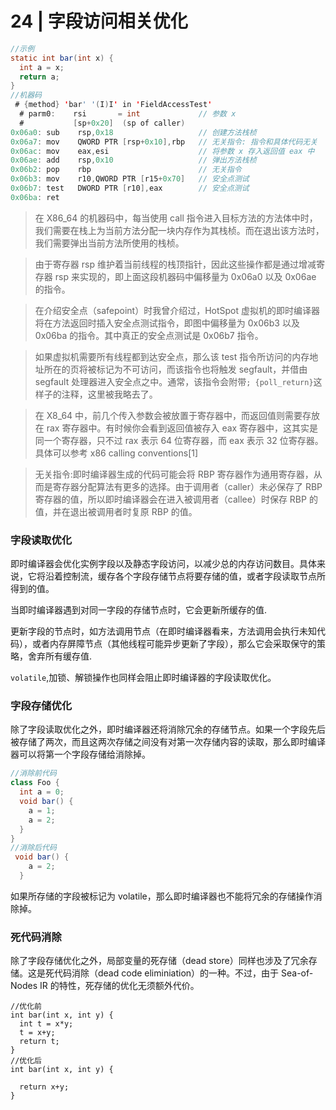 # 24 | 字段访问相关优化

```java
//示例
static int bar(int x) {
  int a = x;
  return a;
}
//机器码
 # {method} 'bar' '(I)I' in 'FieldAccessTest'
  # parm0:    rsi       = int             // 参数 x
  #           [sp+0x20]  (sp of caller)
0x06a0: sub    rsp,0x18                   // 创建方法栈桢
0x06a7: mov    QWORD PTR [rsp+0x10],rbp   // 无关指令: 指令和具体代码无关
0x06ac: mov    eax,esi                    // 将参数 x 存入返回值 eax 中
0x06ae: add    rsp,0x10                   // 弹出方法栈桢
0x06b2: pop    rbp                        // 无关指令
0x06b3: mov    r10,QWORD PTR [r15+0x70]   // 安全点测试
0x06b7: test   DWORD PTR [r10],eax        // 安全点测试
0x06ba: ret


```

> 在 X86_64 的机器码中，每当使用 call 指令进入目标方法的方法体中时，我们需要在栈上为当前方法分配一块内存作为其栈桢。而在退出该方法时，我们需要弹出当前方法所使用的栈桢。

> 由于寄存器 rsp 维护着当前线程的栈顶指针，因此这些操作都是通过增减寄存器 rsp 来实现的，即上面这段机器码中偏移量为 0x06a0 以及 0x06ae 的指令。

> 在介绍安全点（safepoint）时我曾介绍过，HotSpot 虚拟机的即时编译器将在方法返回时插入安全点测试指令，即图中偏移量为 0x06b3 以及 0x06ba 的指令。其中真正的安全点测试是 0x06b7 指令。

> 如果虚拟机需要所有线程都到达安全点，那么该 test 指令所访问的内存地址所在的页将被标记为不可访问，而该指令也将触发 segfault，并借由 segfault 处理器进入安全点之中。通常，该指令会附带`; {poll_return}`这样子的注释，这里被我略去了。

> 在 X8_64 中，前几个传入参数会被放置于寄存器中，而返回值则需要存放在 rax 寄存器中。有时候你会看到返回值被存入 eax 寄存器中，这其实是同一个寄存器，只不过 rax 表示 64 位寄存器，而 eax 表示 32 位寄存器。具体可以参考 x86 calling conventions[1]

> 无关指令:即时编译器生成的代码可能会将 RBP 寄存器作为通用寄存器，从而是寄存器分配算法有更多的选择。由于调用者（caller）未必保存了 RBP 寄存器的值，所以即时编译器会在进入被调用者（callee）时保存 RBP 的值，并在退出被调用者时复原 RBP 的值。

### 字段读取优化

即时编译器会优化实例字段以及静态字段访问，以减少总的内存访问数目。具体来说，它将沿着控制流，缓存各个字段存储节点将要存储的值，或者字段读取节点所得到的值。

当即时编译器遇到对同一字段的存储节点时，它会更新所缓存的值.

更新字段的节点时，如方法调用节点（在即时编译器看来，方法调用会执行未知代码），或者内存屏障节点（其他线程可能异步更新了字段），那么它会采取保守的策略，舍弃所有缓存值.

`volatile`,加锁、解锁操作也同样会阻止即时编译器的字段读取优化。

### 字段存储优化

除了字段读取优化之外，即时编译器还将消除冗余的存储节点。如果一个字段先后被存储了两次，而且这两次存储之间没有对第一次存储内容的读取，那么即时编译器可以将第一个字段存储给消除掉。

```java
//消除前代码
class Foo {
  int a = 0;
  void bar() {
    a = 1;
    a = 2;
  }
}
//消除后代码
 void bar() {
    a = 2;
  }
```

如果所存储的字段被标记为 volatile，那么即时编译器也不能将冗余的存储操作消除掉。

###  死代码消除

除了字段存储优化之外，局部变量的死存储（dead store）同样也涉及了冗余存储。这是死代码消除（dead code eliminiation）的一种。不过，由于 Sea-of-Nodes IR 的特性，死存储的优化无须额外代价。

```
//优化前
int bar(int x, int y) {
  int t = x*y;
  t = x+y;
  return t;
}
//优化后
int bar(int x, int y) {
  
  return x+y;
}

```

